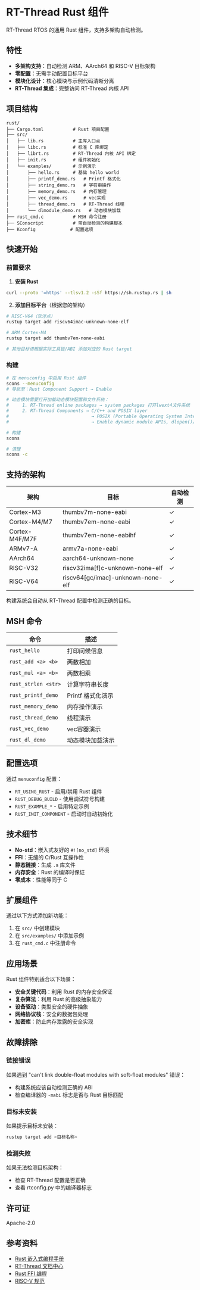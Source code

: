# RT-Thread Rust 组件

RT-Thread RTOS 的通用 Rust 组件，支持多架构自动检测。

## 特性

- **多架构支持**：自动检测 ARM、AArch64 和 RISC-V 目标架构
- **零配置**：无需手动配置目标平台
- **模块化设计**：核心模块与示例代码清晰分离
- **RT-Thread 集成**：完整访问 RT-Thread 内核 API

## 项目结构

```
rust/
├── Cargo.toml           # Rust 项目配置
├── src/
│   ├── lib.rs           # 主库入口点
│   ├── libc.rs          # 标准 C 库绑定
│   ├── librt.rs         # RT-Thread 内核 API 绑定
│   ├── init.rs          # 组件初始化
│   └── examples/        # 示例演示
│       ├── hello.rs     # 基础 hello world
│       ├── printf_demo.rs   # Printf 格式化
│       ├── string_demo.rs   # 字符串操作
│       ├── memory_demo.rs   # 内存管理
│       ├── vec_demo.rs      # vec实现
│       ├── thread_demo.rs   # RT-Thread 线程
│       └── dlmodule_demo.rs   # 动态模块加载
├── rust_cmd.c           # MSH 命令注册
├── SConscript           # 带自动检测的构建脚本
├── Kconfig             # 配置选项
```

## 快速开始

### 前置要求

1. **安装 Rust**
```bash
curl --proto '=https' --tlsv1.2 -sSf https://sh.rustup.rs | sh
```

2. **添加目标平台**（根据您的架构）
```bash
# RISC-V64（软浮点）
rustup target add riscv64imac-unknown-none-elf

# ARM Cortex-M4
rustup target add thumbv7em-none-eabi

# 其他目标请根据实际工具链/ABI 添加对应的 Rust target
```

### 构建

```bash
# 在 menuconfig 中启用 Rust 组件
scons --menuconfig
# 导航至：Rust Component Support → Enable

# 动态模块需要打开加载动态模块配置和文件系统：
#     1. RT-Thread online packages → system packages 打开lwext4文件系统
#     2. RT-Thread Components → C/C++ and POSIX layer 
#                               → POSIX (Portable Operating System Interface) layer
#                               → Enable dynamic module APIs, dlopen()/dlsym()/dlclose() etc

# 构建
scons

# 清理
scons -c
```

## 支持的架构

| 架构 | 目标 | 自动检测 |
|------|------|----------|
| Cortex-M3 | thumbv7m-none-eabi | ✓ |
| Cortex-M4/M7 | thumbv7em-none-eabi | ✓ |
| Cortex-M4F/M7F | thumbv7em-none-eabihf | ✓ |
| ARMv7-A | armv7a-none-eabi | ✓ |
| AArch64 | aarch64-unknown-none | ✓ |
| RISC-V32 | riscv32ima[f]c-unknown-none-elf | ✓ |
| RISC-V64 | riscv64[gc/imac]-unknown-none-elf | ✓ |

构建系统会自动从 RT-Thread 配置中检测正确的目标。

## MSH 命令

| 命令 | 描述 |
|------|------|
| `rust_hello` | 打印问候信息 |
| `rust_add <a> <b>` | 两数相加 |
| `rust_mul <a> <b>` | 两数相乘 |
| `rust_strlen <str>` | 计算字符串长度 |
| `rust_printf_demo` | Printf 格式化演示 |
| `rust_memory_demo` | 内存操作演示 |
| `rust_thread_demo` | 线程演示 |
| `rust_vec_demo` | vec容器演示|
| `rust_dl_demo` | 动态模块加载演示|

## 配置选项

通过 `menuconfig` 配置：

- `RT_USING_RUST` - 启用/禁用 Rust 组件
- `RUST_DEBUG_BUILD` - 使用调试符号构建
- `RUST_EXAMPLE_*` - 启用特定示例
- `RUST_INIT_COMPONENT` - 启动时自动初始化

## 技术细节

- **No-std**：嵌入式友好的 `#![no_std]` 环境
- **FFI**：无缝的 C/Rust 互操作性
- **静态链接**：生成 `.a` 库文件
- **内存安全**：Rust 的编译时保证
- **零成本**：性能等同于 C

## 扩展组件

通过以下方式添加新功能：

1. 在 `src/` 中创建模块
2. 在 `src/examples/` 中添加示例
3. 在 `rust_cmd.c` 中注册命令

## 应用场景

Rust 组件特别适合以下场景：

- **安全关键代码**：利用 Rust 的内存安全保证
- **复杂算法**：利用 Rust 的高级抽象能力
- **设备驱动**：类型安全的硬件抽象
- **网络协议栈**：安全的数据包处理
- **加密库**：防止内存泄露的安全实现

## 故障排除

### 链接错误

如果遇到 "can't link double-float modules with soft-float modules" 错误：
- 构建系统应该自动检测正确的 ABI
- 检查编译器的 `-mabi` 标志是否与 Rust 目标匹配

### 目标未安装

如果提示目标未安装：
```bash
rustup target add <目标名称>
```

### 检测失败

如果无法检测目标架构：
- 检查 RT-Thread 配置是否正确
- 查看 rtconfig.py 中的编译器标志

## 许可证

Apache-2.0

## 参考资料

- [Rust 嵌入式编程手册](https://docs.rust-embedded.org/)
- [RT-Thread 文档中心](https://www.rt-thread.org/document/site/)
- [Rust FFI 编程](https://doc.rust-lang.org/nomicon/ffi.html)
- [RISC-V 规范](https://riscv.org/technical/specifications/)